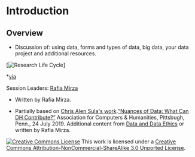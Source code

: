 # Introduction

## Overview
* Discussion of: using data, forms and types of data, big data, your data project and additional resources.

[![Research Life Cycle](https://raw.github.com/SouthernMethodistUniversity/datalifecycle/blob/main/images/researchlifecycle.png)]

*[via](https://library.ucf.edu/about/departments/scholarly-communication/overview-research-lifecycle/)



Session Leaders:  [Rafia Mirza](http://guides.smu.edu/prf.php?account_id=142826/) 
* Written by Rafia Mirza.

* Partially based on [Chris Alen Sula's work](http://chrisalensula.org/).[“Nuances of Data: What Can DH Contribute?”](https://docs.google.com/presentation/d/1JlKse8nv3KMTVi8QbwZPI1A6YUkXra1-ypltJRb9hZs/edit#slide=id.p) Association for Computers & Humanities, Pittsbugh, Penn., 24 July 2019. Additional content from [Data and Data Ethics](https://github.com/DHRI-Curriculum/data-literacies) or written by Rafia Mirza.
 
[![Creative Commons License](https://licensebuttons.net/l/by-nc-sa/3.0/88x31.png)](https://creativecommons.org/licenses/by-nc-sa/3.0/)
This work is licensed under a <a rel="license" href="http://creativecommons.org/licenses/by-nc-sa/3.0/">Creative Commons Attribution-NonCommercial-ShareAlike 3.0 Unported License</a>.

